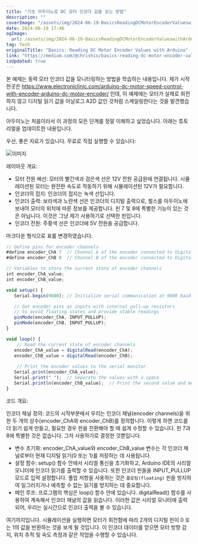 ```yaml
---
title: "기초 아두이노로 DC 모터 인코더 값을 읽는 방법"
description: ""
coverImage: "/assets/img/2024-06-19-BasicsReadingDCMotorEncoderValueswithArduino_0.png"
date: 2024-06-19 17:46
ogImage: 
  url: /assets/img/2024-06-19-BasicsReadingDCMotorEncoderValueswithArduino_0.png
tag: Tech
originalTitle: "Basics: Reading DC Motor Encoder Values with Arduino"
link: "https://medium.com/@chrishio/basics-reading-dc-motor-encoder-values-with-arduino-2c185f3601ef"
isUpdated: true
---
```






본 예제는 동력 모터 인코더 값을 모니터링하는 방법을 학습하는 내용입니다. 제가 시작한곳은 https://www.electroniclinic.com/arduino-dc-motor-speed-control-with-encoder-arduino-dc-motor-encoder/ 인데, 이 예제에는 모터가 실제로 회전하지 않고 디지털 읽기 값을 아날로그 A2D 값인 것처럼 스케일링한다는 것을 발견했습니다.

아두이노는 처음이라서 이 과정의 모든 단계를 정말 이해하고 싶었습니다. 아래는 튜토리얼을 업데이트한 내용입니다.

우선, 좋은 자료가 있습니다. 무료로 직접 실행할 수 있습니다:

![이미지](/assets/img/2024-06-19-BasicsReadingDCMotorEncoderValueswithArduino_0.png)

<div class="content-ad"></div>

레이아웃 개요:

- 모터 전원 배선: 모터의 빨간색과 검은색 선은 12V 전원 공급원에 연결됩니다. 시뮬레이션된 모터는 완전한 속도로 작동하기 위해 시뮬레이션된 12V가 필요합니다.
- 인코더의 접지: 인코더의 접지는 녹색 선입니다.
- 인코더 출력: 보라색과 노란색 선은 인코더의 디지털 출력으로, 펄스를 아두이노에 보내어 모터의 위치에 따른 정보를 제공합니다. 핀 7 및 8에 특별한 기능이 있는 것은 아닙니다. 이것은 그냥 제가 사용하기로 선택한 핀입니다.
- 인코더 전원: 주황색 선은 인코더에 5V 전원을 공급합니다.

마크다운 형식으로 표를 변경하였습니다.

```js
// Define pins for encoder channels
#define encoder_ChA 7  // Channel A of the encoder connected to Digital Pin 7
#define encoder_ChB 8  // Channel B of the encoder connected to Digital Pin 8

// Variables to store the current state of encoder channels
int encoder_ChA_value;
int encoder_ChB_value;

void setup() {
   Serial.begin(9600); // Initialize serial communication at 9600 baud rate

   // Set encoder pins as inputs with internal pull-up resistors 
   // to avoid floating states and provide stable readings
   pinMode(encoder_ChA, INPUT_PULLUP); 
   pinMode(encoder_ChB, INPUT_PULLUP);
}

void loop() {
    // Read the current state of encoder channels
   encoder_ChA_value = digitalRead(encoder_ChA); 
   encoder_ChB_value = digitalRead(encoder_ChB); 
 
    // Print the encoder values to the serial monitor
   Serial.print(encoder_ChA_value); 
   Serial.print(" ");  // Separate the values with a space
   Serial.println(encoder_ChB_value);  // Print the second value and move to a new line
}
```

코드 개요:

<div class="content-ad"></div>

인코더 채널 정의: 코드의 시작부분에서 우리는 인코더 채널(encoder channels)을 위한 두 개의 상수(encoder_ChA와 encoder_ChB)를 정의합니다. 이렇게 하면 코드를 더 읽기 쉽게 만들고, 필요한 경우 핀을 전환해야 할 때 쉽게 수정할 수 있습니다. 핀 7과 8에 특별한 것은 없습니다. 그저 사용하기로 결정한 것뿐입니다.

- 변수 초기화: encoder_ChA_value와 encoder_ChB_value 변수는 각 인코더 채널로부터 현재 디지털 읽기(0 또는 1)를 저장하는 데 사용됩니다.
- 설정 함수: setup() 함수 안에서 시리얼 통신을 초기화하고, Arduino IDE의 시리얼 모니터에 인코더 읽기를 출력할 수 있습니다. 또한 인코더 핀들을 INPUT_PULLUP 모드로 입력 설정합니다. 풀업 저항을 사용하는 것은 `플로팅(floating)` 핀을 방지하여 일그러지거나 예측할 수 없는 읽기를 방지하는 데 중요합니다.
- 메인 루프: 프로그램의 핵심은 loop() 함수 안에 있습니다. digitalRead() 함수를 사용하여 계속해서 인코더 채널의 값을 읽습니다. 이러한 값은 시리얼 모니터에 출력되어, 우리는 실시간으로 인코더 출력을 볼 수 있습니다.

여기까지입니다. 시뮬레이션을 실행하면 모터가 회전함에 따라 2개의 디지털 핀이 0 또는 1의 값을 반환하는 것을 보게 될 것입니다. 이 인코더 데이터를 얻으면 모터 방향 감지, 위치 추적 및 속도 측정과 같은 작업을 수행할 수 있습니다.